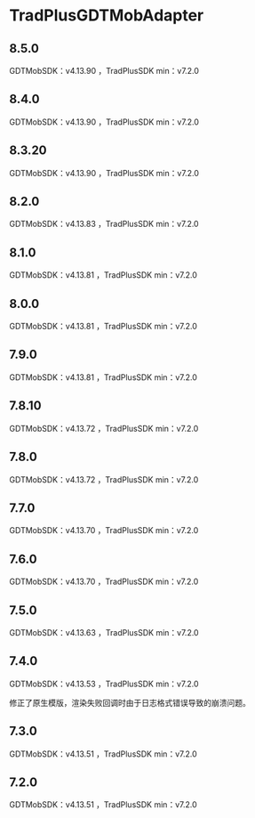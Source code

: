 # TradPlusGDTMobAdapter

## 8.5.0

GDTMobSDK：v4.13.90 ，TradPlusSDK min：v7.2.0

## 8.4.0

GDTMobSDK：v4.13.90 ，TradPlusSDK min：v7.2.0

## 8.3.20

GDTMobSDK：v4.13.90 ，TradPlusSDK min：v7.2.0

## 8.2.0

GDTMobSDK：v4.13.83 ，TradPlusSDK min：v7.2.0

## 8.1.0

GDTMobSDK：v4.13.81 ，TradPlusSDK min：v7.2.0

## 8.0.0

GDTMobSDK：v4.13.81 ，TradPlusSDK min：v7.2.0

## 7.9.0

GDTMobSDK：v4.13.81 ，TradPlusSDK min：v7.2.0

## 7.8.10

GDTMobSDK：v4.13.72 ，TradPlusSDK min：v7.2.0

## 7.8.0

GDTMobSDK：v4.13.72 ，TradPlusSDK min：v7.2.0

## 7.7.0

GDTMobSDK：v4.13.70 ，TradPlusSDK min：v7.2.0

## 7.6.0

GDTMobSDK：v4.13.70 ，TradPlusSDK min：v7.2.0

## 7.5.0

GDTMobSDK：v4.13.63 ，TradPlusSDK min：v7.2.0

## 7.4.0

GDTMobSDK：v4.13.53 ，TradPlusSDK min：v7.2.0

修正了原生模版，渲染失败回调时由于日志格式错误导致的崩溃问题。

## 7.3.0

GDTMobSDK：v4.13.51 ，TradPlusSDK min：v7.2.0

## 7.2.0

GDTMobSDK：v4.13.51 ，TradPlusSDK min：v7.2.0